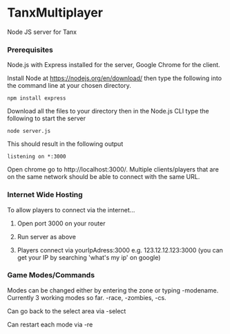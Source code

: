 # TanxMultiplayer
Node JS server for Tanx

### Prerequisites

Node.js with Express installed for the server, Google Chrome for the client.

Install Node at https://nodejs.org/en/download/ then type the following into the command line at your chosen directory.

```
npm install express
```

Download all the files to your directory then in the Node.js CLI type the following to start the server

```
node server.js
```

This should result in the following output

```
listening on *:3000
```

Open chrome go to http://localhost:3000/. Multiple clients/players that are on the same network should be able to connect with the same URL.

### Internet Wide Hosting

To allow players to connect via the internet...

1. Open port 3000 on your router

2. Run server as above

3. Players connect via  yourIpAdress:3000 e.g. 123.12.12.123:3000  (you can get your IP by searching 'what's my ip' on google)

### Game Modes/Commands

Modes can be changed either by entering the zone or typing -modename. Currently 3 working modes so far. -race, -zombies, -cs.

Can go back to the select area via -select

Can restart each mode via -re
